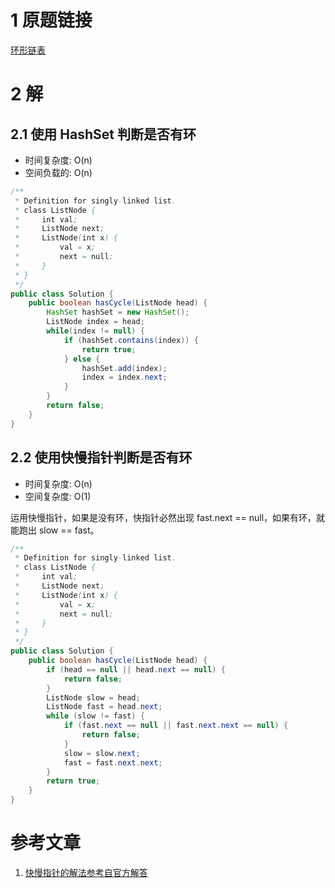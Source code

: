 # 1 原题链接

[环形链表](https://leetcode-cn.com/problems/linked-list-cycle/)

# 2 解

## 2.1 使用 HashSet 判断是否有环

- 时间复杂度: O(n)
- 空间负载的: O(n)

```java
/**
 * Definition for singly-linked list.
 * class ListNode {
 *     int val;
 *     ListNode next;
 *     ListNode(int x) {
 *         val = x;
 *         next = null;
 *     }
 * }
 */
public class Solution {
    public boolean hasCycle(ListNode head) {
        HashSet hashSet = new HashSet();
        ListNode index = head;
        while(index != null) {
            if (hashSet.contains(index)) {
                return true;
            } else {
                hashSet.add(index);
                index = index.next;
            }
        }
        return false;
    }
}
```

## 2.2 使用快慢指针判断是否有环

- 时间复杂度: O(n)
- 空间复杂度: O(1)

运用快慢指针，如果是没有环，快指针必然出现 fast.next == null，如果有环，就能跑出 slow == fast。

```java
/**
 * Definition for singly-linked list.
 * class ListNode {
 *     int val;
 *     ListNode next;
 *     ListNode(int x) {
 *         val = x;
 *         next = null;
 *     }
 * }
 */
public class Solution {
    public boolean hasCycle(ListNode head) {
        if (head == null || head.next == null) {
            return false;
        }
        ListNode slow = head;
        ListNode fast = head.next;
        while (slow != fast) {
            if (fast.next == null || fast.next.next == null) {
                return false;
            }
            slow = slow.next;
            fast = fast.next.next;
        }
        return true;
    }
}
```

# 参考文章

1. [快慢指针的解法参考自官方解答](https://leetcode-cn.com/problems/linked-list-cycle/solution/huan-xing-lian-biao-by-leetcode/)